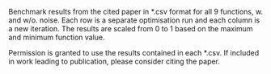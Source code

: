 Benchmark results from the cited paper in *.csv format for all 9 functions, w. and w/o.
noise. Each row is a separate optimisation run and each column is a new iteration. 
The results are scaled from 0 to 1 based on the maximum and minimum function value. 

Permission is granted to use the results contained in each *.csv.
If included in work leading to publication, please consider citing the paper.